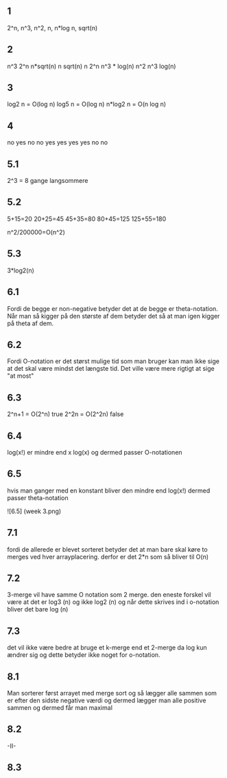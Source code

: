## 1
2^n, n^3, n^2, n, n*log n, sqrt(n)
## 2
n^3
2^n
n*sqrt(n)
n
sqrt(n)
n
2^n
n^3 * log(n)
n^2
n^3 log(n)

## 3
log2 n = O(log n)
log5 n = O(log n)
n*log2 n = O(n log n)


## 4
no
yes
no
no
yes
yes
yes
yes
no
no



## 5.1
2^3 = 8 gange langsommere

## 5.2
5+15=20
20+25=45
45+35=80
80+45=125
125+55=180

n^2/200000=O(n^2)

## 5.3
3*log2(n)

## 6.1
Fordi de begge er non-negative betyder det at de begge er theta-notation. Når man så kigger på den største af dem betyder det så at man igen kigger på theta af dem.

## 6.2
Fordi O-notation er det størst mulige tid som man bruger kan man ikke sige at det skal være mindst det længste tid. Det ville være mere rigtigt at sige "at most"

## 6.3
2^n+1 = O(2^n) true
2^2n = O(2^2n) false

## 6.4
log(x!) er mindre end x log(x) og dermed passer O-notationen

## 6.5
hvis man ganger med en konstant bliver den mindre end log(x!) dermed passer theta-notation

![6.5] (week 3.png)

## 7.1 
fordi de allerede er blevet sorteret betyder det at man bare skal køre to merges ved hver arrayplacering. derfor er det 2*n som så bliver til O(n)

## 7.2
3-merge vil have samme O notation som 2 merge. den eneste forskel vil være at det er log3 (n) og ikke log2 (n) og når dette skrives ind i o-notation bliver det bare log (n)

## 7.3
det vil ikke være bedre at bruge et k-merge end et 2-merge da log kun ændrer sig og dette betyder ikke noget for o-notation.

## 8.1
Man sorterer først arrayet med merge sort og så lægger alle sammen som er efter den sidste negative værdi og dermed lægger man alle positive sammen og dermed får man maximal

## 8.2
-II-

## 8.3















